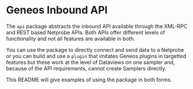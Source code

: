 # Geneos Inbound API

The `api` package abstracts the inbound API available through the XML-RPC and REST based Netprobe APIs. Both APIs offer different levels of functionality and not all features are available in both.

You can use the package to directly connect and send data to a Netprobe or you can build and use a `plugin` that imitates Geneos plugins in targetted features but these work at the level of Dataviews on one sampler and, because of the API requirements, cannot create Samplers directly.

This README will give examples of using the package in both forms.

